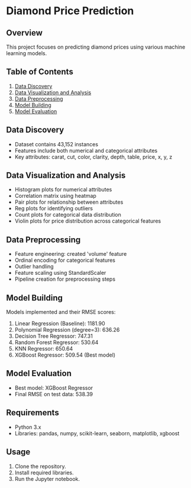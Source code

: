 # Diamond Price Prediction

## Overview
This project focuses on predicting diamond prices using various machine learning models.

## Table of Contents
1. [Data Discovery](#data-discovery)
2. [Data Visualization and Analysis](#data-visualization-and-analysis)
3. [Data Preprocessing](#data-preprocessing)
4. [Model Building](#model-building)
5. [Model Evaluation](#model-evaluation)

## Data Discovery
- Dataset contains 43,152 instances
- Features include both numerical and categorical attributes
- Key attributes: carat, cut, color, clarity, depth, table, price, x, y, z

## Data Visualization and Analysis
- Histogram plots for numerical attributes
- Correlation matrix using heatmap
- Pair plots for relationship between attributes
- Reg plots for identifying outliers
- Count plots for categorical data distribution
- Violin plots for price distribution across categorical features

## Data Preprocessing
- Feature engineering: created 'volume' feature
- Ordinal encoding for categorical features
- Outlier handling
- Feature scaling using StandardScaler
- Pipeline creation for preprocessing steps

## Model Building
Models implemented and their RMSE scores:
1. Linear Regression (Baseline): 1181.90
2. Polynomial Regression (degree=3): 636.26
3. Decision Tree Regressor: 747.31
4. Random Forest Regressor: 530.64
5. KNN Regressor: 650.64
6. XGBoost Regressor: 509.54 (Best model)

## Model Evaluation
- Best model: XGBoost Regressor
- Final RMSE on test data: 538.39

## Requirements
- Python 3.x
- Libraries: pandas, numpy, scikit-learn, seaborn, matplotlib, xgboost

## Usage
1. Clone the repository.
2. Install required libraries.
3. Run the Jupyter notebook.
